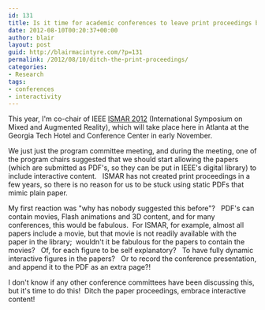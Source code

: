 ```yaml
---
id: 131
title: Is it time for academic conferences to leave print proceedings behind?
date: 2012-08-10T00:20:37+00:00
author: blair
layout: post
guid: http://blairmacintyre.com/?p=131
permalink: /2012/08/10/ditch-the-print-proceedings/
categories:
- Research
tags:
- conferences
- interactivity
---
```


This year, I'm co-chair of IEEE [ISMAR 2012](http://ismar.vgtc.org) (International Symposium on Mixed and Augmented Reality), which will take place here in Atlanta at the Georgia Tech Hotel and Conference Center in early November.

We just just the program committee meeting, and during the meeting, one of the program chairs suggested that we should start allowing the papers (which are submitted as PDF's, so they can be put in IEEE's digital library) to include interactive content.   ISMAR has not created print proceedings in a few years, so there is no reason for us to be stuck using static PDFs that mimic plain paper.

My first reaction was "why has nobody suggested this before"?   PDF's can contain movies, Flash animations and 3D content, and for many conferences, this would be fabulous.  For ISMAR, for example, almost all papers include a movie, but that movie is not readily available with the paper in the library;  wouldn't it be fabulous for the papers to contain the movies?   Of, for each figure to be self explanatory?   To have fully dynamic interactive figures in the papers?   Or to record the conference presentation, and append it to the PDF as an extra page?!

I don't know if any other conference committees have been discussing this, but it's time to do this!  Ditch the paper proceedings, embrace interactive content!
